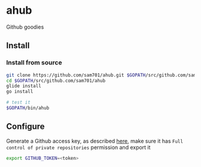 # ahub
Github goodies

## Install

### Install from source
```sh
git clone https://github.com/sam701/ahub.git $GOPATH/src/github.com/sam701/ahub
cd $GOPATH/src/github.com/sam701/ahub
glide install
go install

# test it
$GOPATH/bin/ahub
```

## Configure
Generate a Github access key, as described [here](https://help.github.com/articles/creating-an-access-token-for-command-line-use/),
make sure it has `Full control of private repositories` permission
and export it 
```sh
export GITHUB_TOKEN=<token>
```

